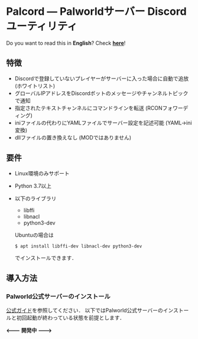 # Palcord — Palworldサーバー Discordユーティリティ

Do you want to read this in **English**? Check [**here**](README.en.md)!

## 特徴
- Discordで登録していないプレイヤーがサーバーに入った場合に自動で追放 (ホワイトリスト)
- グローバルIPアドレスをDiscordボットのメッセージやチャンネルトピックで通知
- 指定されたテキストチャンネルにコマンドラインを転送 (RCONフォワーディング)
- iniファイルの代わりにYAMLファイルでサーバー設定を記述可能 (YAML→ini変換)
- dllファイルの置き換えなし (MODではありません)

## 要件
- Linux環境のみサポート
- Python 3.7以上
- 以下のライブラリ
  - libffi
  - libnacl
  - python3-dev  
  
  Ubuntuの場合は
  ```shell
  $ apt install libffi-dev libnacl-dev python3-dev
  ```
  でインストールできます．


## 導入方法
### Palworld公式サーバーのインストール
[公式ガイド](https://tech.palworldgame.com/ja/category/getting-started)を参照してください．
以下ではPalworld公式サーバーのインストールと初回起動が終わっている状態を前提とします．

**<--- 開発中 --->**